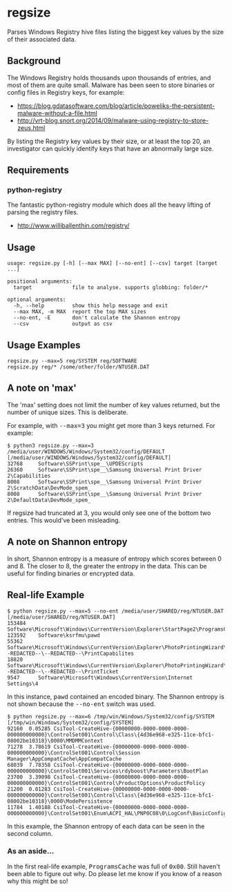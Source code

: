# regsize
Parses Windows Registry hive files listing the biggest key values by the size of their associated data.

## Background
The Windows Registry holds thousands upon thousands of entries, and most of them are quite small. Malware has been seen to store binaries or config files in Registry keys, for example:

- https://blog.gdatasoftware.com/blog/article/poweliks-the-persistent-malware-without-a-file.html
- http://vrt-blog.snort.org/2014/09/malware-using-registry-to-store-zeus.html

By listing the Registry key values by their size, or at least the top 20, an investigator can quickly identify keys that have an abnormally large size.
## Requirements
### python-registry
The fantastic python-registry module which does all the heavy lifting of parsing the registry files.
- http://www.williballenthin.com/registry/

## Usage
```
usage: regsize.py [-h] [--max MAX] [--no-ent] [--csv] target [target ...]

positional arguments:
  target             file to analyse. supports globbing: folder/*

optional arguments:
  -h, --help         show this help message and exit
  --max MAX, -m MAX  report the top MAX sizes
  --no-ent, -E       don't calculate the Shannon entropy
  --csv              output as csv
```
## Usage Examples
```
regsize.py --max=5 reg/SYSTEM reg/SOFTWARE
regsize.py reg/* /some/other/folder/NTUSER.DAT
```
## A note on 'max'
The 'max' setting does not limit the number of key values returned, but the number of unique sizes. This is deliberate.

For example, with <tt>--max=3</tt> you might get more than 3 keys returned. For example:
```
$ python3 regsize.py --max=3 /media/user/WINDOWS/Windows/System32/config/DEFAULT
[/media/user/WINDOWS/Windows/System32/config/DEFAULT]
32768     Software\SSPrint\spe__\UPDEScripts
26360     Software\SSPrint\spe__\Samsung Universal Print Driver 2\Capabilities
8008      Software\SSPrint\spe__\Samsung Universal Print Driver 2\ScratchData\DevMode_spem_
8008      Software\SSPrint\spe__\Samsung Universal Print Driver 2\DefaultData\DevMode_spem_
```
If regsize had truncated at 3, you would only see one of the bottom two entries. This would've been misleading.
## A note on Shannon entropy
In short, Shannon entropy is a measure of entropy which scores between 0 and 8. The closer to 8, the greater the entropy in the data.
This can be useful for finding binaries or encrypted data.
## Real-life Example
```
$ python regsize.py --max=5 --no-ent /media/user/SHARED/reg/NTUSER.DAT 
[/media/user/SHARED/reg/NTUSER.DAT]
153484    Software\Microsoft\Windows\CurrentVersion\Explorer\StartPage2\ProgramsCache
123592    Software\ksrfmu\pawd
55362     Software\Microsoft\Windows\CurrentVersion\Explorer\PhotoPrintingWizard\--REDACTED--\--REDACTED--\PrintCapabilites
18820     Software\Microsoft\Windows\CurrentVersion\Explorer\PhotoPrintingWizard\--REDACTED--\--REDACTED--\PrintTicket
9547      Software\Microsoft\Windows\CurrentVersion\Internet Settings\4
```
In this instance, <tt>pawd</tt> contained an encoded binary. The Shannon entropy is not shown because the <tt>--no-ent</tt> switch was used.
```
$ python regsize.py --max=6 /tmp/win/Windows/System32/config/SYSTEM
[/tmp/win/Windows/System32/config/SYSTEM]
92160  0.05285 CsiTool-CreateHive-{00000000-0000-0000-0000-000000000000}\ControlSet001\Control\Class\{4d36e968-e325-11ce-bfc1-08002be10318}\0000\MMDMMContext
71278  3.78619 CsiTool-CreateHive-{00000000-0000-0000-0000-000000000000}\ControlSet001\Control\Session Manager\AppCompatCache\AppCompatCache
68039  7.78358 CsiTool-CreateHive-{00000000-0000-0000-0000-000000000000}\ControlSet001\Services\rdyboost\Parameters\BootPlan
23700  3.39098 CsiTool-CreateHive-{00000000-0000-0000-0000-000000000000}\ControlSet001\Control\ProductOptions\ProductPolicy
21200  0.01283 CsiTool-CreateHive-{00000000-0000-0000-0000-000000000000}\ControlSet001\Control\Class\{4d36e968-e325-11ce-bfc1-08002be10318}\0000\ModePersistence
11784  1.40188 CsiTool-CreateHive-{00000000-0000-0000-0000-000000000000}\ControlSet001\Enum\ACPI_HAL\PNP0C08\0\LogConf\BasicConfigVector
```
In this example, the Shannon entropy of each data can be seen in the second column.
### As an aside...
In the first real-life example, <tt>ProgramsCache</tt> was full of <tt>0x00</tt>. Still haven't been able to figure out why. Do please let me know if you know of a reason why this might be so!
